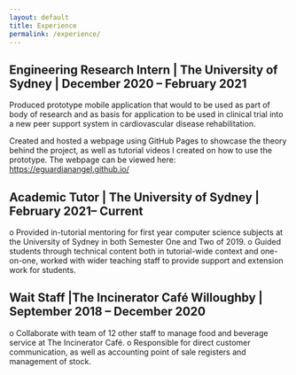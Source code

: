 ```yaml
---
layout: default
title: Experience
permalink: /experience/
---
```


## Engineering Research Intern | The University of Sydney | December 2020 – February 2021

Produced prototype mobile application that would to be used as part of body of research and as basis for application to be used in clinical trial into a new peer support system in cardiovascular disease rehabilitation.

Created and hosted a webpage using GitHub Pages to showcase the theory behind the project, as well as tutorial videos I created on how to use the prototype. The webpage can be viewed here: https://eguardianangel.github.io/

## Academic Tutor | The University of Sydney | February 2021– Current

o	Provided in-tutorial mentoring for first year computer science subjects at the University of Sydney in both Semester One and Two of 2019.
o	Guided students through technical content both in tutorial-wide context and one-on-one, worked with wider teaching staff to provide support and extension work for students.

## Wait Staff |The Incinerator Café Willoughby | September 2018 – December 2020

o	Collaborate with team of 12 other staff to manage food and beverage service at The Incinerator Café.
o	Responsible for direct customer communication, as well as accounting point of sale registers and management of stock.
